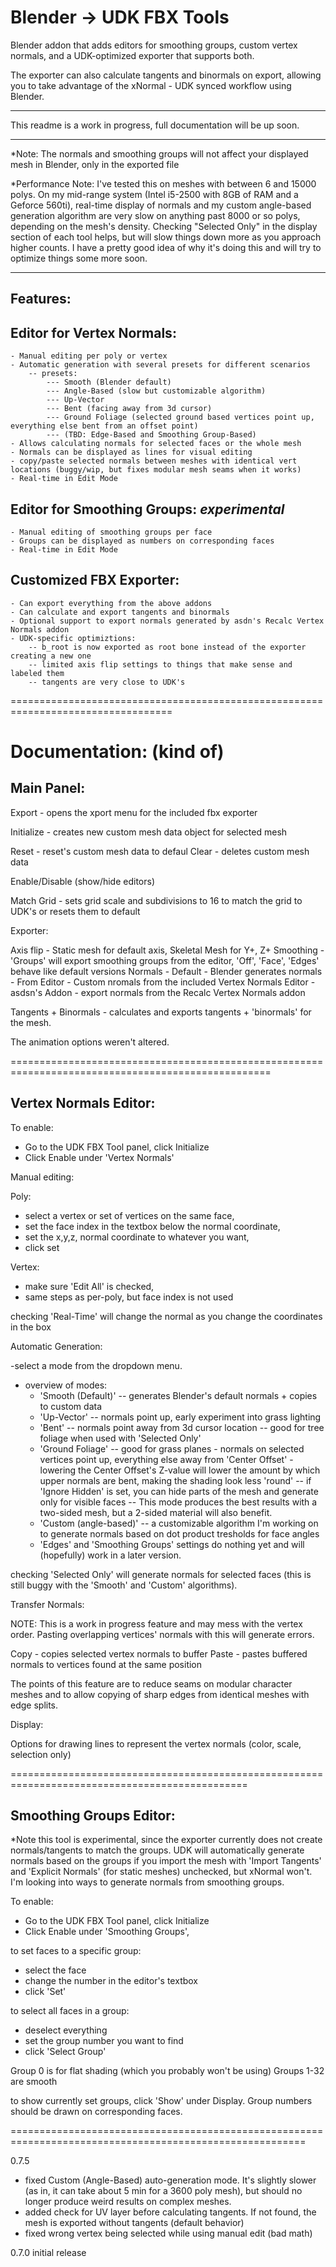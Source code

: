 Blender -> UDK FBX Tools
=====================

Blender addon that adds editors for smoothing groups, custom vertex normals, and a UDK-optimized exporter that supports both.

The exporter can also calculate tangents and binormals on export, allowing you to take advantage of the xNormal - UDK synced workflow using Blender.

--------------------------------------------------------------------------

This readme is a work in progress, full documentation will be up soon.

--------------------------------------------------------------------------

*Note: The normals and smoothing groups will not affect your displayed mesh in Blender, only in the exported file


*Performance Note: I've tested this on meshes with between 6 and 15000 polys. On my mid-range system (Intel i5-2500 with 8GB of RAM and a Geforce 560ti),
real-time display of normals and my custom angle-based generation algorithm are very slow on anything past 8000 or so polys, depending on the mesh's
density. Checking "Selected Only" in the display section of each tool helps, but will slow things down more as you approach higher counts. I have a 
pretty good idea of why it's doing this and will try to optimize things some more soon.

---------------------------------------------------------------------------

Features:
---------

Editor for Vertex Normals:
--------------------------

	- Manual editing per poly or vertex
	- Automatic generation with several presets for different scenarios
		-- presets: 
			--- Smooth (Blender default)
			--- Angle-Based (slow but customizable algorithm)
			--- Up-Vector
			--- Bent (facing away from 3d cursor)
			--- Ground Foliage (selected ground based vertices point up, everything else bent from an offset point)
			--- (TBD: Edge-Based and Smoothing Group-Based)
	- Allows calculating normals for selected faces or the whole mesh
	- Normals can be displayed as lines for visual editing
	- copy/paste selected normals between meshes with identical vert locations (buggy/wip, but fixes modular mesh seams when it works)
	- Real-time in Edit Mode


Editor for Smoothing Groups: *experimental*
--------------------------------------------

	- Manual editing of smoothing groups per face
	- Groups can be displayed as numbers on corresponding faces
	- Real-time in Edit Mode


Customized FBX Exporter:
-------------------------

	- Can export everything from the above addons
	- Can calculate and export tangents and binormals
	- Optional support to export normals generated by asdn's Recalc Vertex Normals addon
	- UDK-specific optimiztions:
		-- b_root is now exported as root bone instead of the exporter creating a new one
		-- limited axis flip settings to things that make sense and labeled them
		-- tangents are very close to UDK's
		

==================================================================================

Documentation: (kind of)
===========================

Main Panel:
-----------

Export - opens the xport menu for the included fbx exporter

Initialize - creates new custom mesh data object for selected mesh

Reset - reset's custom mesh data to defaul
Clear - deletes custom mesh data

Enable/Disable (show/hide editors)

Match Grid - sets grid scale and subdivisions to 16 to match the grid to UDK's
or resets them to default



Exporter:

Axis flip - Static mesh for default axis, Skeletal Mesh for Y+, Z+
Smoothing - 'Groups' will export smoothing groups from the editor, 
	'Off', 'Face', 'Edges' behave like default versions
Normals - Default 	- Blender generates normals
	- From Editor 	- Custom nromals from the included Vertex Normals Editor
	- asdsn's Addon - export normals from the Recalc Vertex Normals addon

Tangents + Binormals - calculates and exports tangents + 'binormals' for the mesh. 

The animation options weren't altered.


===================================================================================================


Vertex Normals Editor:
-----------------------

To enable:
- Go to the UDK FBX Tool panel, click Initialize
- Click Enable under 'Vertex Normals'


Manual editing:

Poly:

- select a vertex or set of vertices on the same face,
- set the face index in the textbox below the normal coordinate,
- set the x,y,z, normal coordinate to whatever you want,
- click set

Vertex:

- make sure 'Edit All' is checked,
- same steps as per-poly, but face index is not used

checking 'Real-Time' will change the normal as you change the coordinates in the box


Automatic Generation:

-select a mode from the dropdown menu.
- overview of modes:
	- 'Smooth (Default)'
		-- generates Blender's default normals + copies to custom data 
	- 'Up-Vector'
		-- normals point up, early experiment into grass lighting
	- 'Bent'
		-- normals point away from 3d cursor location
		-- good for tree foliage when used with 'Selected Only'
	- 'Ground Foliage'
		-- good for grass planes - normals on selected vertices point up, everything else away from 'Center Offset'
			- lowering the Center Offset's Z-value will lower the amount by which upper normals are bent, making the shading look less 'round'
		-- if 'Ignore Hidden' is set, you can hide parts of the mesh and generate only for visible faces
		-- This mode produces the best results with a two-sided mesh, but a 2-sided material will also benefit.
	- 'Custom (angle-based)'
		-- a customizable algorithm I'm working on to generate normals based on dot product tresholds for face angles
	- 'Edges' and 'Smoothing Groups' settings do nothing yet and will (hopefully) work in a later version.

checking 'Selected Only' will generate normals for selected faces (this is still buggy with the 'Smooth' and 'Custom' algorithms).


Transfer Normals:

NOTE: This is a work in progress feature and may mess with the vertex order. Pasting overlapping vertices' normals with this will generate errors.

Copy - copies selected vertex normals to buffer
Paste - pastes buffered normals to vertices found at the same position

The points of this feature are to reduce seams on modular character meshes and to allow copying of sharp edges from identical meshes with edge splits.


Display:

Options for drawing lines to represent the vertex normals (color, scale, selection only)


===============================================================================================

Smoothing Groups Editor:
------------------------

*Note this tool is experimental, since the exporter currently does not create normals/tangents to match the groups. UDK will automatically generate normals based on the groups if you import the mesh with 'Import Tangents' and 'Explicit Normals' (for static meshes) unchecked, but xNormal won't. I'm looking into ways to generate normals from smoothing groups.

To enable:
- Go to the UDK FBX Tool panel, click Initialize
- Click Enable under 'Smoothing Groups',

to set faces to a specific group:
- select the face
- change the number in the editor's textbox
- click 'Set'

to select all faces in a group:
- deselect everything
- set the group number you want to find
- click 'Select Group'

Group 0 is for flat shading (which you probably won't be using)
Groups 1-32 are smooth

to show currently set groups, click 'Show' under Display. Group numbers should be drawn on corresponding faces.


=========================================================================================================

0.7.5
- fixed Custom (Angle-Based) auto-generation mode. It's slightly slower (as in, it can take about 5 min for a 3600 poly mesh), but should no longer produce weird results on complex meshes.
- added check for UV layer before calculating tangents. If not found, the mesh is exported without tangents (default behavior)
- fixed wrong vertex being selected while using manual edit (bad math)

0.7.0	initial release
